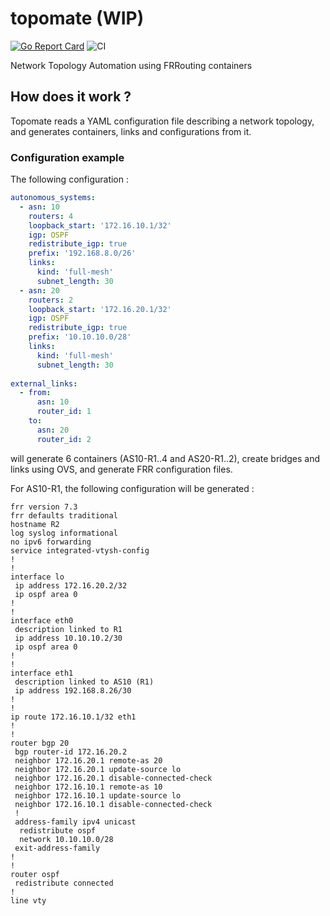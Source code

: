 # topomate (WIP)

[![Go Report Card](https://goreportcard.com/badge/github.com/rahveiz/topomate)](https://goreportcard.com/report/github.com/rahveiz/topomate)
![CI](https://github.com/rahveiz/topomate/workflows/CI/badge.svg)

Network Topology Automation using FRRouting containers


## How does it work ?

Topomate reads a YAML configuration file describing a network topology,
and generates containers, links and configurations from it.

### Configuration example

The following configuration :


```yaml
autonomous_systems:
  - asn: 10
    routers: 4
    loopback_start: '172.16.10.1/32'
    igp: OSPF
    redistribute_igp: true
    prefix: '192.168.8.0/26'
    links:
      kind: 'full-mesh'
      subnet_length: 30
  - asn: 20
    routers: 2
    loopback_start: '172.16.20.1/32'
    igp: OSPF
    redistribute_igp: true
    prefix: '10.10.10.0/28'
    links:
      kind: 'full-mesh'
      subnet_length: 30  
  
external_links:
  - from:
      asn: 10
      router_id: 1
    to:
      asn: 20
      router_id: 2
```

will generate 6 containers (AS10-R1..4 and AS20-R1..2), create bridges and links
using OVS, and generate FRR configuration files.

For AS10-R1, the following configuration will be generated :

```
frr version 7.3
frr defaults traditional
hostname R2
log syslog informational
no ipv6 forwarding
service integrated-vtysh-config
!
!
interface lo
 ip address 172.16.20.2/32
 ip ospf area 0
!
!
interface eth0
 description linked to R1
 ip address 10.10.10.2/30
 ip ospf area 0
!
!
interface eth1
 description linked to AS10 (R1)
 ip address 192.168.8.26/30
!
!
ip route 172.16.10.1/32 eth1
!
!
router bgp 20
 bgp router-id 172.16.20.2
 neighbor 172.16.20.1 remote-as 20
 neighbor 172.16.20.1 update-source lo
 neighbor 172.16.20.1 disable-connected-check
 neighbor 172.16.10.1 remote-as 10
 neighbor 172.16.10.1 update-source lo
 neighbor 172.16.10.1 disable-connected-check
 !
 address-family ipv4 unicast
  redistribute ospf
  network 10.10.10.0/28
 exit-address-family
!
!
router ospf
 redistribute connected
!
line vty
```
